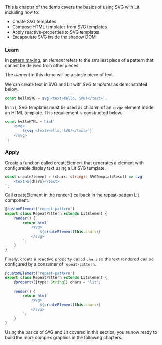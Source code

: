 This is chapter of the demo covers the basics of using SVG with Lit
including how to:

- Create SVG templates
- Compose HTML templates from SVG templates
- Apply reactive-properties to SVG templates
- Encapsulate SVG inside the shadow DOM

### Learn

In [pattern making](https://www.laurenceking.com/products/how-to-make-repeat-patterns),
an _element_ refers to the smallest piece of a
pattern that cannot be derived from other pieces.

The _element_ in this demo will be a single piece of text.

We can create text in SVG and Lit with _SVG templates_ as
demonstrated below.

```ts
const helloSVG = svg`<text>Hello, SVG!</text>`;
```

In `lit`, SVG templates must be used as children of an `<svg>` element
inside an HTML template. This requirement is constructed below.

```ts
const helloHTML = html`
    <svg>
        ${svg`<text>Hello, SVG!</text>`}
    </svg>
`;
```

### Apply

Create a function called createElement that generates a <text> element
with configurable display text using a Lit SVG template.

```ts
const createElement = (chars: string): SVGTemplateResult => svg`
    <text>${chars}</text>
`;
```

Call createElement in the render() callback in the repeat-pattern Lit
component.

```ts
@customElement('repeat-pattern')
export class RepeatPattern extends LitElement {        
    render() {
        return html`
            <svg>
                ${createElement(this.chars)}
            </svg>
        `;
    }
}
```

Finally, create a reactive property called `chars` so the text
rendered can be configured by a consumer of `repeat-pattern`.

```ts
@customElement('repeat-pattern')
export class RepeatPattern extends LitElement {    
    @property({type: String}) chars = "lit";
    
    render() {
        return html`
            <svg>
                ${createElement(this.chars)}
            </svg>
        `;
    }
}
```

Using the basics of SVG and Lit covered in this section, you're now ready
to build the more complex graphics in the following chapters.
